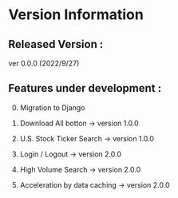 # Version Information

## Released Version : 
ver 0.0.0 (2022/9/27)

## Features under development :

0. Migration to Django 

1. Download All botton -> version 1.0.0
2. U.S. Stock Ticker Search -> version 1.0.0
3. Login / Logout -> version 2.0.0
4. High Volume Search -> version 2.0.0
5. Acceleration by data caching -> version 2.0.0

